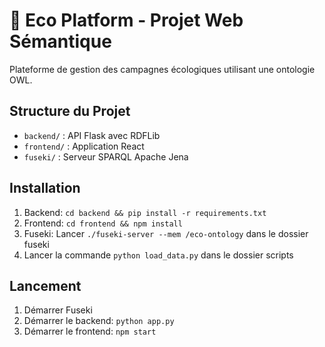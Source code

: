 # 🌿 Eco Platform - Projet Web Sémantique

Plateforme de gestion des campagnes écologiques utilisant une ontologie OWL.

## Structure du Projet
- `backend/` : API Flask avec RDFLib
- `frontend/` : Application React
- `fuseki/` : Serveur SPARQL Apache Jena

## Installation
1. Backend: `cd backend && pip install -r requirements.txt`
2. Frontend: `cd frontend && npm install`
3. Fuseki: Lancer `./fuseki-server --mem /eco-ontology` dans le dossier fuseki
4. Lancer la commande `python load_data.py` dans le dossier scripts

## Lancement
1. Démarrer Fuseki
2. Démarrer le backend: `python app.py`
3. Démarrer le frontend: `npm start`